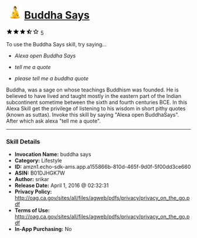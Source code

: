 # &nbsp;<img src="skill_icon" alt="Buddha Says icon" width="36"> [Buddha Says](http://alexa.amazon.com/#skills/amzn1.echo-sdk-ams.app.a155866b-810d-465f-9d0f-5f00dd3ce660)
![3.9 stars](../../images/ic_star_black_18dp_1x.png)![3.9 stars](../../images/ic_star_black_18dp_1x.png)![3.9 stars](../../images/ic_star_black_18dp_1x.png)![3.9 stars](../../images/ic_star_half_black_18dp_1x.png)![3.9 stars](../../images/ic_star_border_black_18dp_1x.png) 5

To use the Buddha Says skill, try saying...

* *Alexa open Buddha Says*

* *tell me a quote*

* *please tell me a buddha quote*

Buddha, was a sage on whose teachings Buddhism was founded. He is believed to have lived and taught mostly in the eastern part of the Indian subcontinent sometime between the sixth and fourth centuries BCE. In this Alexa Skill get the privilege of listening to his wisdom in short pithy quotes (known as suttas). Invoke this skill by saying "Alexa open BuddhaSays". After which ask alexa "tell me a quote".

***

### Skill Details

* **Invocation Name:** buddha says
* **Category:** Lifestyle
* **ID:** amzn1.echo-sdk-ams.app.a155866b-810d-465f-9d0f-5f00dd3ce660
* **ASIN:** B01DJHGK7W
* **Author:** srikar
* **Release Date:** April 1, 2016 @ 02:32:31
* **Privacy Policy:** http://oag.ca.gov/sites/all/files/agweb/pdfs/privacy/privacy_on_the_go.pdf
* **Terms of Use:** http://oag.ca.gov/sites/all/files/agweb/pdfs/privacy/privacy_on_the_go.pdf
* **In-App Purchasing:** No
